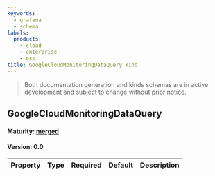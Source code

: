 ```yaml
---
keywords:
  - grafana
  - schema
labels:
  products:
    - cloud
    - enterprise
    - oss
title: GoogleCloudMonitoringDataQuery kind
---
```

> Both documentation generation and kinds schemas are in active development and subject to change without prior notice.

## GoogleCloudMonitoringDataQuery

#### Maturity: [merged](../../../maturity/#merged)
#### Version: 0.0



| Property | Type | Required | Default | Description |
|----------|------|----------|---------|-------------|


